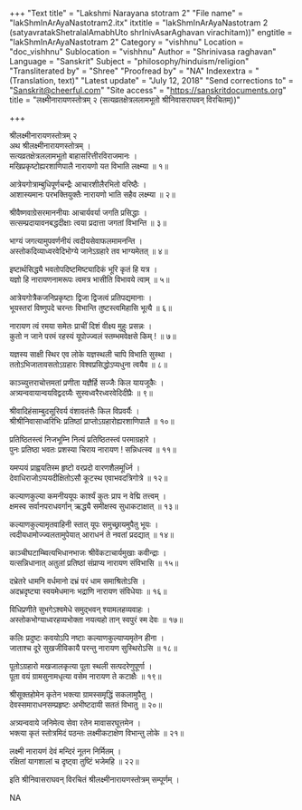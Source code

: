 +++
"Text title" = "Lakshmi Narayana stotram 2"
"File name" = "lakShmInArAyaNastotram2.itx"
itxtitle = "lakShmInArAyaNastotram 2 (satyavratakShetralalAmabhUto shrInivAsarAghavan virachitam))"
engtitle = "lakShmInArAyaNastotram 2"
Category = "vishhnu"
Location = "doc_vishhnu"
Sublocation = "vishhnu"
Author = "Shrinivasa raghavan"
Language = "Sanskrit"
Subject = "philosophy/hinduism/religion"
"Transliterated by" = "Shree"
"Proofread by" = "NA"
Indexextra = "(Translation, text)"
"Latest update" = "July 12, 2018"
"Send corrections to" = "Sanskrit@cheerful.com"
"Site access" = "https://sanskritdocuments.org"
title = "लक्ष्मीनारायणस्तोत्रम् २ (सत्यव्रतक्षेत्रललामभूतो श्रीनिवासराघवन् विरचितम्))"

+++
  
 श्रीलक्ष्मीनारायणस्तोत्रम् २   
अथ श्रीलक्ष्मीनारायणस्तोत्रम् ।  
सत्यव्रतक्षेत्रललामभूतो बाहासरित्तीरविराजमानः ।  
मखिप्रकृष्टोह्यरशाणिपालै नारायणो यत विभाति लक्ष्म्या ॥ १॥  
  
आत्रेयगोत्राम्बुधिपूर्णचन्द्रैः आचारशीलैरभितो वरिष्ठैः ।  
आशास्यमानः परभक्तियुक्तैः नारायणो भाति सहैव लक्ष्म्या ॥ २॥  
  
श्रीवैष्णवाग्रेसरमाननीयाः आचार्यवर्या जगति प्रसिद्धाः ।  
सत्सम्प्रदायावनबद्धदीक्षाः त्वया प्रदात्ता जगतां विभान्ति ॥ ३॥  
  
भाग्यं जगत्यामुपवर्णनीयं त्वदीयसेवाफलमामनन्ति ।  
अस्तोकदिव्याध्वरवेदिभोग्ये जानेऽग्रहारे तव भाग्यमेतत् ॥ ४॥  
  
इष्टार्थसिद्ध्यै भवतोपदिष्टमिष्ट्यादिकं भूरि कृतं हि यत्र ।  
यज्ञो हि नारायणनामरूपः त्वमत्र भासीति विभावये त्वाम् ॥ ५॥  
  
आत्रेयगोत्रैकजनिप्रकृष्टाः द्विजा द्विजत्वं प्रतिपद्यमानाः ।  
भूयस्तरां विष्णुपदे चरन्तः विभान्ति तुष्टस्त्वमिहासि भूत्यै ॥ ६॥  
  
नारायण त्वं रमया समेतः प्राचीं दिशं वीक्ष्य मुहुः प्रसन्नः ।  
कुतो न जाने परमं रहस्यं यूपोज्ज्वलं स्तम्भमवेक्षसे किम् ! ॥ ७॥  
  
यज्ञस्य साक्षी स्थिर एव लोके यज्ञस्थली चापि विभाति सुस्था ।  
ततोऽभिजातावसतोऽग्रहारः विश्वप्रसिद्धोऽप्यधुना त्वयैव ॥ ८॥  
  
काञ्च्युत्तराचोत्तमतां प्रणीता यज्ञैर्हि सज्जैः किल यायजूकैः ।  
अत्र्यन्ववायान्वयविद्वदग्र्यैः सुस्वध्वरैरध्वरवेदिदीप्रैः ॥ ९॥  
  
श्रीवादिहंसाम्बुदसूरिवर्य वंशावतंसैः किल विप्रवर्यैः ।  
श्रीश्रीनिवासाध्वरिभिः प्रतिष्ठां प्राप्तोऽग्रहारोह्यरशाणिपालै ॥ १०॥  
  
प्रतिष्ठितस्त्वं निजभूम्नि नित्यं प्रतिष्ठितस्त्वं परमाग्रहारे ।  
पुनः प्रतिष्ठा भवतः प्रशस्या चिराय नारायण ! सन्निधत्स्व ॥ ११॥  
  
यमप्पयं प्राह्वयतिस्म हृष्टो वरप्रदो वारणशैलमूर्ध्नि ।  
देवाधिराजोऽप्पयदीक्षितोऽसौ कूटस्थ एवाभवदत्रिगोत्रे ॥ १२॥  
  
कल्याणकुल्या कमनीययूपः कार्श्यं कुतः प्राप न वेद्मि तत्त्वम् ।  
क्षमस्व सर्वानपराधवर्गान् ऋद्ध्यै समीक्षस्व सुधाकटाक्षात् ॥ १३॥  
  
कल्याणकुल्यामृतवाहिनी स्तात् यूपः समुच्छ्रायमुपैतु भूयः ।  
त्वदीयधामोज्ज्वलतामुपेयात् आराधनं ते नवतां प्रदद्यात् ॥ १४॥  
  
काञ्चीघटाम्ब्वित्यभिधानभाजः श्रीवेंकटाचार्यमुखाः कवीन्द्राः ।  
यत्सन्निधानात् अतुलां प्रतिष्ठां संप्राप्य नारायण संविभासि ॥ १५॥  
  
दभ्रेतरे धामनि वर्धमानो दभ्रं परं धाम समाश्रितोऽसि ।  
अदभ्रदृष्ट्या स्वयमेधमानः भद्राणि नारायण संविधेयाः ॥ १६॥  
  
विधिप्रणीते सुभगेऽश्वमेधे समुद्भवन् श्यामलहव्यवाहः ।  
अस्तोकभोग्याध्वरहव्यभोक्ता नयत्यहो तान् स्वपुरं स्म देवः ॥ १७॥  
  
कलिः प्रदुष्टः कवयोऽपि नष्टाः कल्याणकुल्याप्यमृतेन हीना ।  
जाताश्च दूरे सुखजीविकायै परन्तु नारायण सुस्थिरोऽसि ॥ १८॥  
  
पूतोऽग्रहारो मखजालकृत्या पूता स्थली सत्पदरेणुपूर्णा ।  
पूता वयं ग्रामसुनामधृत्या वसेम नारायण ते कटाक्षैः ॥ १९॥  
  
श्रीसूक्तहोमेन कृतेन भक्त्या ग्रामस्समृद्धिं सकलामुपैतु ।  
देवस्समाराधनसम्प्रहृष्टः अभीष्टदायी सततं विभातु ॥ २०॥  
  
अत्र्यन्ववाये जनिमेत्य सेवा रतेन मावासरघूत्तमेन ।  
भक्त्या कृतं स्तोत्रमिदं पठन्तः लक्ष्मीकटाक्षेण विभान्तु लोके ॥ २१॥  
  
लक्ष्मी नारायणं देवं मन्दिरं नूतन निर्मितम् ।  
रक्षितां यागशालां च दृष्ट्वा तुष्टिं भजेमहि ॥ २२॥  
  
इति श्रीनिवासराघवन् विरचितं श्रीलक्ष्मीनारायणस्तोत्रम् सम्पूर्णम् ।  
  
NA  
  
